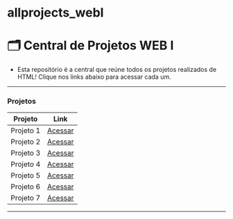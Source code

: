 # allprojects_webI

# 🗂️ Central de Projetos WEB I

- Esta repositório é a central que reúne todos os projetos realizados de HTML! Clique nos links abaixo para acessar cada um.

---

### Projetos

| Projeto | Link |
|---------|------|
| Projeto 1 | [Acessar](https://deboraliah.github.io/Projeto_01-WebI/) |
| Projeto 2 | [Acessar](https://deboraliah.github.io/Projeto_02-WebI/) |
| Projeto 3 | [Acessar](https://deboraliah.github.io/Projeto_03-WebI/) |
| Projeto 4 | [Acessar](https://deboraliah.github.io/Projeto_04-WebI/) |
| Projeto 5 | [Acessar](https://deboraliah.github.io/Projeto_05-WebI/) |
| Projeto 6 | [Acessar](https://deboraliah.github.io/Projeto_06-WebI/) |
| Projeto 7 | [Acessar](https://deboraliah.github.io/Projeto_07-WebI/) |

---




